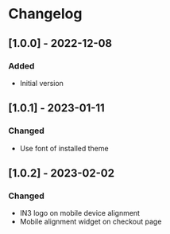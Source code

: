 # Changelog
## [1.0.0] - 2022-12-08
### Added
- Initial version

## [1.0.1] - 2023-01-11
### Changed
- Use font of installed theme

## [1.0.2] - 2023-02-02
### Changed
- IN3 logo on mobile device alignment
- Mobile alignment widget on checkout page

